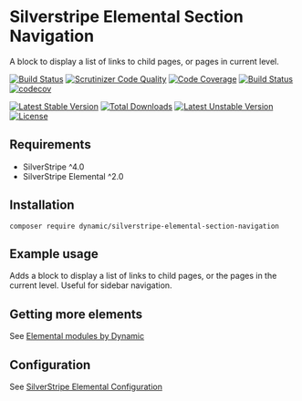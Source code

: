 # Silverstripe Elemental Section Navigation

A block to display a list of links to child pages, or pages in current level.

[![Build Status](https://travis-ci.org/dynamic/silverstripe-elemental-section-navigation.svg?branch=master)](https://travis-ci.org/dynamic/silverstripe-elemental-section-navigation)
[![Scrutinizer Code Quality](https://scrutinizer-ci.com/g/dynamic/silverstripe-elemental-section-navigation/badges/quality-score.png?b=master)](https://scrutinizer-ci.com/g/dynamic/silverstripe-elemental-section-navigation/?branch=master)
[![Code Coverage](https://scrutinizer-ci.com/g/dynamic/silverstripe-elemental-section-navigation/badges/coverage.png?b=master)](https://scrutinizer-ci.com/g/dynamic/silverstripe-elemental-section-navigation/?branch=master)
[![Build Status](https://scrutinizer-ci.com/g/dynamic/silverstripe-elemental-section-navigation/badges/build.png?b=master)](https://scrutinizer-ci.com/g/dynamic/silverstripe-elemental-section-navigation/build-status/master)
[![codecov](https://codecov.io/gh/dynamic/silverstripe-elemental-section-navigation/branch/master/graph/badge.svg)](https://codecov.io/gh/dynamic/silverstripe-elemental-section-navigation)

[![Latest Stable Version](https://poser.pugx.org/dynamic/silverstripe-elemental-section-navigation/v/stable)](https://packagist.org/packages/dynamic/silverstripe-elemental-section-navigation)
[![Total Downloads](https://poser.pugx.org/dynamic/silverstripe-elemental-section-navigation/downloads)](https://packagist.org/packages/dynamic/silverstripe-elemental-section-navigation)
[![Latest Unstable Version](https://poser.pugx.org/dynamic/silverstripe-elemental-section-navigation/v/unstable)](https://packagist.org/packages/dynamic/silverstripe-elemental-section-navigation)
[![License](https://poser.pugx.org/dynamic/silverstripe-elemental-section-navigation/license)](https://packagist.org/packages/dynamic/silverstripe-elemental-section-navigation)

## Requirements

* SilverStripe ^4.0
* SilverStripe Elemental ^2.0

## Installation

`composer require dynamic/silverstripe-elemental-section-navigation`

## Example usage

Adds a block to display a list of links to child pages, or the pages in the current level. Useful for sidebar navigation.

## Getting more elements

See [Elemental modules by Dynamic](https://github.com/dynamic/silverstripe-elemental-blocks#getting-more-elements)

## Configuration

See [SilverStripe Elemental Configuration](https://github.com/dnadesign/silverstripe-elemental#configuration)